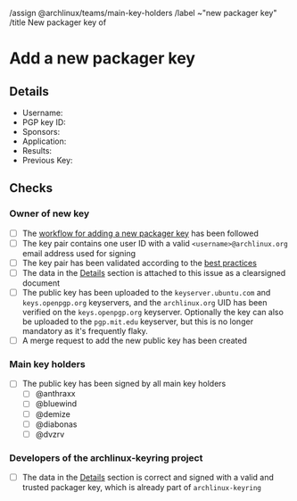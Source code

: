 <!--
This template is used when a new packager PGP public key needs to be added to
the distribution's keyring.
It is either used by the sponsor of a new packager or by an existing packager
when adding a new key for themself.

NOTE: All comment sections with a MODIFY note need to be edited. All checkboxes
in the "Checks" section labeled as "Owner of new key" need to be checked by the
owner of the new key or by a sponsor of a new packager.
-->
/assign @archlinux/teams/main-key-holders
/label ~"new packager key"
/title New packager key of <!-- MODIFY: Add new packager key holder's username -->
<!--
Please do not remove the above quick actions, which automatically label the
issue and assign relevant users.
-->

# Add a new packager key

## Details

- Username: <!-- MODIFY: Add the @-prefixed username -->
- PGP key ID: <!-- MODIFY: Add the output of `gpg --keyid-format long --list-key <MY UID> | sed -n '2p' | tr -d ' '` here -->
- Sponsors: <!-- MODIFY: Add the @-prefixed usernames of the sponsors -->
- Application: <!-- MODIFY: Add link to application, if this is the key of a new packager, else remove -->
- Results: <!-- MODIFY: Add link to results of application, if this is the key of a new packager, else remove -->
- Previous Key: <!--
  MODIFY: Add the output of `gpg --keyid-format long --list-key <MY PREVIOUS ID> | sed -n '2p' | tr -d ' '` here
  if another packager key exists already, else remove
  -->

<!--
MODIFY: Attach the above information of the details section as a clearsigned
document (see https://www.gnupg.org/gph/en/manual/x135.html) to this ticket.
If a previous (valid and trusted) packager key of the user exists, it needs to
be used for clearsigning the document.
If the key of a new packager is added, one of their sponsors needs to clearsign
the details section.

* Select the above text, copy/paste it into a file (e.g. `details.txt`).
* Make sure to sign with the root certificate of the packager key (not any of
  the subkeys!):
  `gpg --armor --default-key <fingerprint_of_root>! --clearsign details.txt`
* Upload `details.txt` as attachment to this ticket.
-->

## Checks

### Owner of new key

- [ ] The [workflow for adding a new packager
  key](https://gitlab.archlinux.org/archlinux/archlinux-keyring/-/wikis/workflows/add-a-new-packager-key)
  has been followed
- [ ] The key pair contains one user ID with a valid `<username>@archlinux.org` email address
  used for signing
- [ ] The key pair has been validated according to the [best
  practices](https://gitlab.archlinux.org/archlinux/archlinux-keyring/-/wikis/best-practices#validating-a-key-pair)
- [ ] The data in the [Details](#details) section is attached to this issue as
  a clearsigned document
- [ ] The public key has been uploaded to the `keyserver.ubuntu.com` and
  `keys.openpgp.org` keyservers, and the `archlinux.org` UID has been verified
  on the `keys.openpgp.org` keyserver.  Optionally the key can also be uploaded
  to the `pgp.mit.edu` keyserver, but this is no longer mandatory as it's
  frequently flaky.
- [ ] A merge request to add the new public key has been created

### Main key holders

- [ ] The public key has been signed by all main key holders
  - [ ] @anthraxx
  - [ ] @bluewind
  - [ ] @demize
  - [ ] @diabonas
  - [ ] @dvzrv

### Developers of the archlinux-keyring project
- [ ] The data in the [Details](#details) section is correct and signed with a
  valid and trusted packager key, which is already part of `archlinux-keyring`
